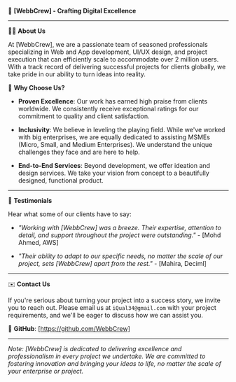 🚀 **[WebbCrew] - Crafting Digital Excellence**

---

👨‍💻 **About Us**

At [WebbCrew], we are a passionate team of seasoned professionals specializing in Web and App development, UI/UX design, and project execution that can efficiently scale to accommodate over 2 million users. With a track record of delivering successful projects for clients globally, we take pride in our ability to turn ideas into reality.

🌟 **Why Choose Us?**

- **Proven Excellence**: Our work has earned high praise from clients worldwide. We consistently receive exceptional ratings for our commitment to quality and client satisfaction.

- **Inclusivity**: We believe in leveling the playing field. While we've worked with big enterprises, we are equally dedicated to assisting MSMEs (Micro, Small, and Medium Enterprises). We understand the unique challenges they face and are here to help.

- **End-to-End Services**: Beyond development, we offer ideation and design services. We take your vision from concept to a beautifully designed, functional product.

---

📢 **Testimonials**

Hear what some of our clients have to say:

- *"Working with [WebbCrew] was a breeze. Their expertise, attention to detail, and support throughout the project were outstanding."* - [Mohd Ahmed, AWS]

- *"Their ability to adapt to our specific needs, no matter the scale of our project, sets [WebbCrew] apart from the rest."* - [Mahira, Deciml]

---

✉️ **Contact Us**

If you're serious about turning your project into a success story, we invite you to reach out. Please email us at `iQual34@gmail.com` with your project requirements, and we'll be eager to discuss how we can assist you.

📱 **GitHub**: [https://github.com/WebbCrew]

---

*Note: [WebbCrew] is dedicated to delivering excellence and professionalism in every project we undertake. We are committed to fostering innovation and bringing your ideas to life, no matter the scale of your enterprise or project.*

